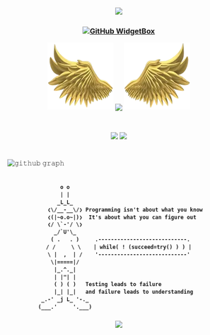 <h3 align="center">
  
![](https://capsule-render.vercel.app/api?type=waving&color=gradient&height=100&section=header)

</h3>

<!-- header image -->

<h3 align="center">
  
[![GitHub WidgetBox](https://github-widgetbox.vercel.app/api/profile?username=AbdulQadirImran&data=followers,repositories,stars,commits&theme=dark&hide_border=true)](https://github.com/Jurredr/github-widgetbox)

</h3>


<p align="center">
  <img height="150" width="150" src="left.webp"/>
  <img align="center" src="https://github-readme-streak-stats.herokuapp.com/?user=AbdulQadirImran&theme=dark&hide_border=true"/>
  <img height="150" width="150" src="right.webp"/>
</p>
<br />
<p align="center">
    <img align="center" src="https://github-readme-stats.vercel.app/api?username=AbdulQadirImran&show_icons=true&hide_border=true&title_color=94b4a4&amp&icon_color=FFFFFF&amp&text_color=FFFFFF&amp&bg_color=000000&count_private=true&include_all_commits=true">
    <img align="center" height="150px" src="https://github-readme-stats.vercel.app/api/top-langs/?username=AbdulQadirImran&text_color=FFFFFF&bg_color=000000&title_color=94b4a4&langs_count=15&layout=compact&hide_border=true" />
</p>
</details>
<br/>

![𝚐𝚒𝚝𝚑𝚞𝚋 𝚐𝚛𝚊𝚙𝚑](https://github-readme-activity-graph.vercel.app/graph?username=AbdulQadirImran&theme=react-dark&hide_border=true&area=true)

<h4 align="center">
  
```diff

         o o                                           
         | |                                           
        _L_L_                                          
     ❮\/__-__\/❯ Programming isn't about what you know 
     ❮(|~o.o~|)❯  It's about what you can figure out   
     ❮/ \`-'/ \❯                                       
       _/`U'\_                                         
      ( .   . )     .----------------------------.     
     / /     \ \    | while( ! (succeed=try() ) ) |     
     \ |  ,  | /    '----------------------------'     
      \|=====|/                                        
       |_.^._|                                         
       | |"| |                                         
       ( ) ( )   Testing leads to failure              
       |_| |_|   and failure leads to understanding    
   _.-' _j L_ '-._                                     
  (___.'     '.___)                                    

```

</h4>

<h3 align="center">

![](https://capsule-render.vercel.app/api?type=waving&color=gradient&height=100&section=footer)

</h3>
